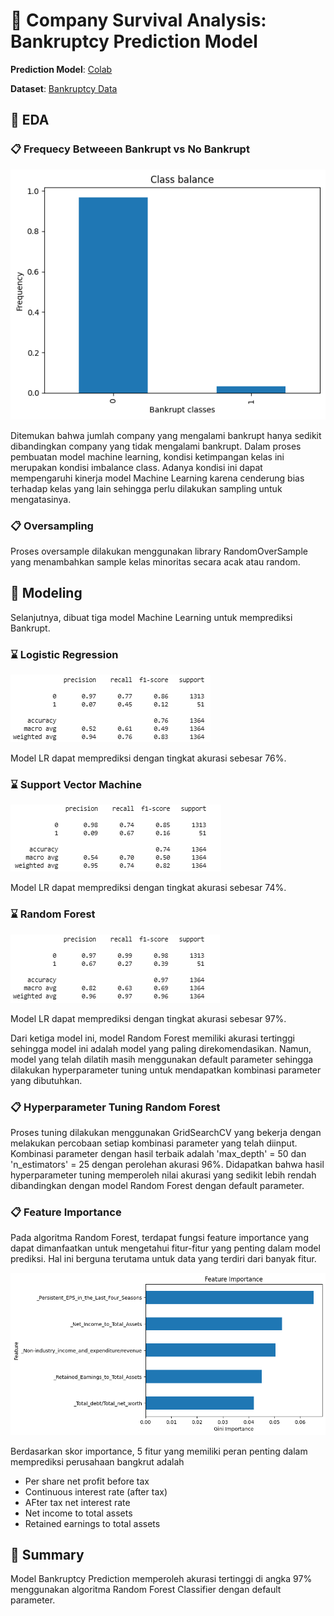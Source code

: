 # 👥 Company Survival Analysis: Bankruptcy Prediction Model

**Prediction Model**: [Colab](https://colab.research.google.com/drive/1guX9eDH4hbpQOe218D8xmNv6JlLHSNU0?usp=sharing????https://public.tableau.com/app/profile/larasati.syarafina/viz/HRAnalysisDashboard-Pacmann/Dashboard1?publish=yes)

**Dataset**: [Bankruptcy Data](https://www.kaggle.com/datasets/fedesoriano/company-bankruptcy-prediction/data)

## 🌟 EDA

### 📋 Frequecy Betweeen Bankrupt vs No Bankrupt
![Frequecy Bankrupt](Frequecy_Bankrupt.png)

Ditemukan bahwa jumlah company yang mengalami bankrupt hanya sedikit dibandingkan company yang tidak mengalami bankrupt. Dalam proses pembuatan model machine learning, kondisi ketimpangan kelas ini merupakan kondisi imbalance class. Adanya kondisi ini dapat mempengaruhi kinerja model Machine Learning karena cenderung bias terhadap kelas yang lain sehingga perlu dilakukan sampling untuk mengatasinya.

### 📋 Oversampling
Proses oversample dilakukan menggunakan library RandomOverSample yang menambahkan sample kelas minoritas secara acak atau random.

## 🌟 Modeling
Selanjutnya, dibuat tiga model Machine Learning untuk memprediksi Bankrupt. 

### ⌛ Logistic Regression
![Hasil Performa Logistic Regression](LR.png)

Model LR dapat memprediksi dengan tingkat akurasi sebesar 76%.

### ⌛ Support Vector Machine
![Hasil Performa Support Vector Machine](svm.png)

Model LR dapat memprediksi dengan tingkat akurasi sebesar 74%.

### ⌛ Random Forest
![Hasil Performa Random Forest](rfc.png)

Model LR dapat memprediksi dengan tingkat akurasi sebesar 97%.

Dari ketiga model ini, model Random Forest memiliki akurasi tertinggi sehingga model ini adalah model yang paling direkomendasikan. Namun, model yang telah dilatih masih menggunakan default parameter sehingga dilakukan hyperparameter tuning untuk mendapatkan kombinasi parameter yang dibutuhkan.

### 📋 Hyperparameter Tuning Random Forest
Proses tuning dilakukan menggunakan GridSearchCV yang bekerja dengan melakukan percobaan setiap kombinasi parameter yang telah diinput. Kombinasi parameter dengan hasil terbaik adalah 'max_depth' = 50 dan 'n_estimators' = 25 dengan perolehan akurasi 96%. Didapatkan bahwa hasil hyperparameter tuning memperoleh nilai akurasi yang sedikit lebih rendah dibandingkan dengan model Random Forest dengan default parameter. 

### 📋 Feature Importance
Pada algoritma Random Forest, terdapat fungsi feature importance yang dapat dimanfaatkan untuk mengetahui fitur-fitur yang penting dalam model prediksi. Hal ini berguna terutama untuk data yang terdiri dari banyak fitur. 

![Feature Importance](feature_importance.png)

Berdasarkan skor importance, 5 fitur yang memiliki peran penting dalam memprediksi perusahaan bangkrut adalah

* Per share net profit before tax
* Continuous interest rate (after tax)
* AFter tax net interest rate
* Net income to total assets
* Retained earnings to total assets

## 🌟 Summary
Model Bankruptcy Prediction memperoleh akurasi tertinggi di angka 97% menggunakan algoritma Random Forest Classifier dengan default parameter. 
